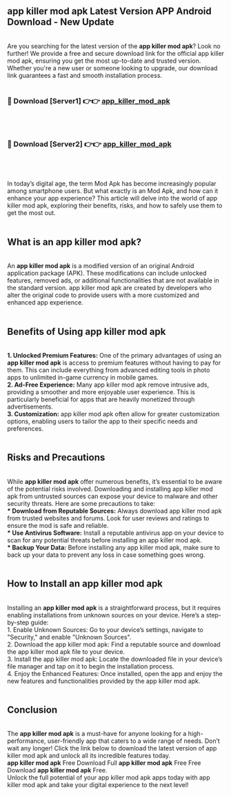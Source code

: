 ## app killer mod apk Latest Version APP Android Download - New Update
<br>
Are you searching for the latest version of the <strong>app killer mod apk</strong>? Look no further! We provide a free and secure download link for the official app killer mod apk, ensuring you get the most up-to-date and trusted version. Whether you're a new user or someone looking to upgrade, our download link guarantees a fast and smooth installation process.
<br>
<br>
<h3>🔴 Download [Server1] 👉👉 <a href="https://modyolo.store/app+killer+mod+apk">app_killer_mod_apk</a></h3><br>
<br>
<h3>🔴 Download [Server2] 👉👉 <a href="https://modyolo.store/app+killer+mod+apk">app_killer_mod_apk</a></h3><br>
<br>
<br>
In today’s digital age, the term Mod Apk has become increasingly popular among smartphone users. But what exactly is an Mod Apk, and how can it enhance your app experience? This article will delve into the world of app killer mod apk, exploring their benefits, risks, and how to safely use them to get the most out.
<br>
<br>
<h2>What is an app killer mod apk?</h2>
<br>
An <strong>app killer mod apk</strong> is a modified version of an original Android application package (APK). These modifications can include unlocked features, removed ads, or additional functionalities that are not available in the standard version. app killer mod apk are created by developers who alter the original code to provide users with a more customized and enhanced app experience.
<br>
<br>
<h2>Benefits of Using app killer mod apk</h2>
<br>
<strong> 1. Unlocked Premium Features:</strong> One of the primary advantages of using an <strong>app killer mod apk</strong> is access to premium features without having to pay for them. This can include everything from advanced editing tools in photo apps to unlimited in-game currency in mobile games.
<br>
<strong> 2. Ad-Free Experience:</strong> Many app killer mod apk remove intrusive ads, providing a smoother and more enjoyable user experience. This is particularly beneficial for apps that are heavily monetized through advertisements.
<br>
<strong> 3. Customization:</strong> app killer mod apk often allow for greater customization options, enabling users to tailor the app to their specific needs and preferences.
<br>
<br>
<h2>Risks and Precautions</h2>
<br>
While <strong>app killer mod apk</strong> offer numerous benefits, it’s essential to be aware of the potential risks involved. Downloading and installing app killer mod apk from untrusted sources can expose your device to malware and other security threats. Here are some precautions to take:
<br>
<strong> * Download from Reputable Sources:</strong> Always download app killer mod apk from trusted websites and forums. Look for user reviews and ratings to ensure the mod is safe and reliable.
<br>
<strong> * Use Antivirus Software:</strong> Install a reputable antivirus app on your device to scan for any potential threats before installing an app killer mod apk.
<br>
<strong> * Backup Your Data:</strong> Before installing any app killer mod apk, make sure to back up your data to prevent any loss in case something goes wrong.
<br>
<br>
<h2>How to Install an app killer mod apk</h2>
<br>
Installing an <strong>app killer mod apk</strong> is a straightforward process, but it requires enabling installations from unknown sources on your device. Here’s a step-by-step guide:
<br>
 1. Enable Unknown Sources: Go to your device’s settings, navigate to "Security," and enable "Unknown Sources".
<br>
 2. Download the app killer mod apk: Find a reputable source and download the app killer mod apk file to your device.
<br>
 3. Install the app killer mod apk: Locate the downloaded file in your device’s file manager and tap on it to begin the installation process.
<br>
 4. Enjoy the Enhanced Features: Once installed, open the app and enjoy the new features and functionalities provided by the app killer mod apk.
<br>
<br>
<h2><strong>Conclusion</strong></h2>
<br>
The <strong>app killer mod apk</strong> is a must-have for anyone looking for a high-performance, user-friendly app that caters to a wide range of needs. Don’t wait any longer! Click the link below to download the latest version of app killer mod apk and unlock all its incredible features today.
<br>
<strong>app killer mod apk</strong> Free Download Full <strong>app killer mod apk</strong> Free Free Download <strong>app killer mod apk</strong> Free.
<br>
Unlock the full potential of your app killer mod apk apps today with app killer mod apk and take your digital experience to the next level!